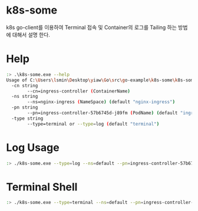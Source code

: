 # k8s-some
k8s go-client를 이용하여 Terminal 접속 및 Container의 로그를 Tailing 하는 방법에 대해서 설명 한다.

# Help
``` bash
:> .\k8s-some.exe --help
Usage of C:\Users\lsmin\Desktop\yiaw\Go\src\go-example\k8s-some\k8s-some.exe:
  -cn string
        --cn=ingress-controller (ContainerName)
  -ns string
        --ns=nginx-ingress (NameSpace) (default "nginx-ingress")
  -pn string
        --pn=ingress-controller-57b6745d-j89fm (PodName) (default "ingress-controller-57b6745d-j89fm")
  -type string
        --type=terminal or --type=log (default "terminal")
```
# Log Usage
``` bash
:> ./k8s-some.exe --type=log --ns=default --pn=ingress-controller-57b6745d-j89fm
```

# Terminal Shell
``` bash
:> ./k8s-some.exe --type=terminal --ns=default --pn=ingress-controller-57b6745d-j89fm
```